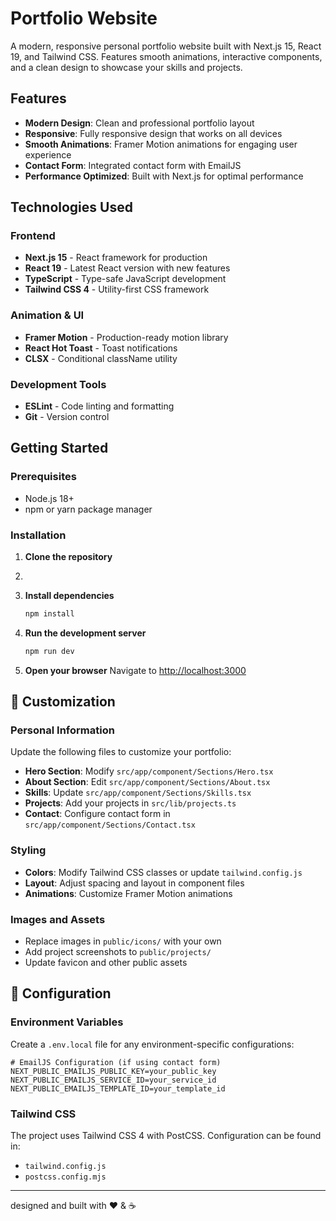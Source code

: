 #  Portfolio Website

A modern, responsive personal portfolio website built with Next.js 15, React 19, and Tailwind CSS. Features smooth animations, interactive components, and a clean design to showcase your skills and projects.

##  Features

- **Modern Design**: Clean and professional portfolio layout
- **Responsive**: Fully responsive design that works on all devices
- **Smooth Animations**: Framer Motion animations for engaging user experience
- **Contact Form**: Integrated contact form with EmailJS
- **Performance Optimized**: Built with Next.js for optimal performance

## Technologies Used

### Frontend
- **Next.js 15** - React framework for production
- **React 19** - Latest React version with new features
- **TypeScript** - Type-safe JavaScript development
- **Tailwind CSS 4** - Utility-first CSS framework

### Animation & UI
- **Framer Motion** - Production-ready motion library
- **React Hot Toast** - Toast notifications
- **CLSX** - Conditional className utility

### Development Tools
- **ESLint** - Code linting and formatting
- **Git** - Version control


## Getting Started

### Prerequisites

- Node.js 18+ 
- npm or yarn package manager

### Installation

1. **Clone the repository**
2. 
3. **Install dependencies**
   ```bash
   npm install
   
   ```

4. **Run the development server**
   ```bash
   npm run dev
   
   ```

5. **Open your browser**
   Navigate to [http://localhost:3000](http://localhost:3000)

## 🎨 Customization

### Personal Information
Update the following files to customize your portfolio:

- **Hero Section**: Modify `src/app/component/Sections/Hero.tsx`
- **About Section**: Edit `src/app/component/Sections/About.tsx`
- **Skills**: Update `src/app/component/Sections/Skills.tsx`
- **Projects**: Add your projects in `src/lib/projects.ts`
- **Contact**: Configure contact form in `src/app/component/Sections/Contact.tsx`

### Styling
- **Colors**: Modify Tailwind CSS classes or update `tailwind.config.js`
- **Layout**: Adjust spacing and layout in component files
- **Animations**: Customize Framer Motion animations

### Images and Assets
- Replace images in `public/icons/` with your own
- Add project screenshots to `public/projects/`
- Update favicon and other public assets

## 🔧 Configuration

### Environment Variables
Create a `.env.local` file for any environment-specific configurations:

```env
# EmailJS Configuration (if using contact form)
NEXT_PUBLIC_EMAILJS_PUBLIC_KEY=your_public_key
NEXT_PUBLIC_EMAILJS_SERVICE_ID=your_service_id
NEXT_PUBLIC_EMAILJS_TEMPLATE_ID=your_template_id
```

### Tailwind CSS
The project uses Tailwind CSS 4 with PostCSS. Configuration can be found in:
- `tailwind.config.js`
- `postcss.config.mjs`
---

designed and built with ♥️ & ☕